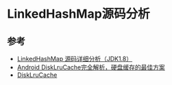 # LinkedHashMap源码分析



## 参考

* [LinkedHashMap 源码详细分析（JDK1.8）](http://www.tianxiaobo.com/2018/01/24/LinkedHashMap-%E6%BA%90%E7%A0%81%E8%AF%A6%E7%BB%86%E5%88%86%E6%9E%90%EF%BC%88JDK1-8%EF%BC%89/)
* [Android DiskLruCache完全解析，硬盘缓存的最佳方案](https://blog.csdn.net/guolin_blog/article/details/28863651)
* [DiskLruCache](https://github.com/JakeWharton/DiskLruCache)

